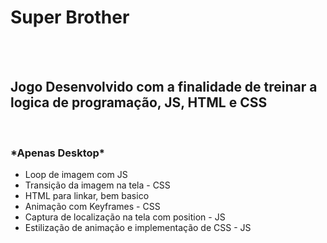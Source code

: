 <h1>Super Brother</h1>
<br><br>
<h2>Jogo Desenvolvido com a finalidade de treinar a logica de programação, JS, HTML e CSS</h2><br>
<h3>*Apenas Desktop*</h3>
<ul>
  <li>Loop de imagem com JS</li>
  <li>Transição da imagem na tela - CSS</li>
  <li>HTML para linkar, bem basico</li>
  <li>Animação com Keyframes - CSS</li>
  <li>Captura de localização na tela com position - JS</li>
  <li>Estilização de animação e implementação de CSS - JS</li>
</ul>
